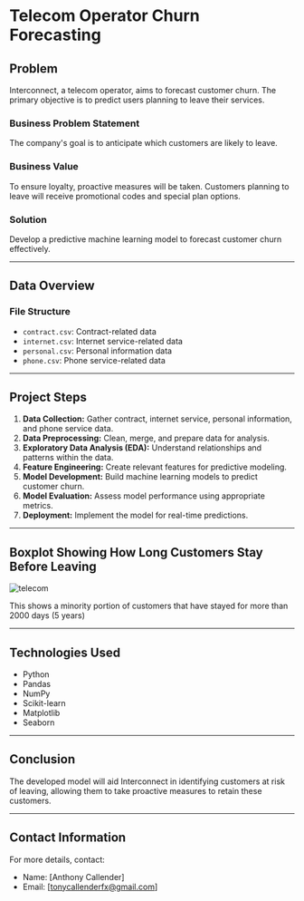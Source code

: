 # Telecom Operator Churn Forecasting

## Problem
Interconnect, a telecom operator, aims to forecast customer churn. The primary objective is to predict users planning to leave their services.

### Business Problem Statement
The company's goal is to anticipate which customers are likely to leave.

### Business Value
To ensure loyalty, proactive measures will be taken. Customers planning to leave will receive promotional codes and special plan options.

### Solution
Develop a predictive machine learning model to forecast customer churn effectively.

---

## Data Overview

### File Structure
- `contract.csv`: Contract-related data
- `internet.csv`: Internet service-related data
- `personal.csv`: Personal information data
- `phone.csv`: Phone service-related data

---

## Project Steps

1. **Data Collection:** Gather contract, internet service, personal information, and phone service data.
2. **Data Preprocessing:** Clean, merge, and prepare data for analysis.
3. **Exploratory Data Analysis (EDA):** Understand relationships and patterns within the data.
4. **Feature Engineering:** Create relevant features for predictive modeling.
5. **Model Development:** Build machine learning models to predict customer churn.
6. **Model Evaluation:** Assess model performance using appropriate metrics.
7. **Deployment:** Implement the model for real-time predictions.

---

## Boxplot Showing How Long Customers Stay Before Leaving

![telecom](https://github.com/anthony-callender/TripleTen_projects/assets/129457454/efd60165-b150-4b81-b1a3-68a21fcbe9c8)


This shows a minority portion of customers that have stayed for more than 2000 days (5 years)


---

## Technologies Used

- Python
- Pandas
- NumPy
- Scikit-learn
- Matplotlib
- Seaborn

---

## Conclusion
The developed model will aid Interconnect in identifying customers at risk of leaving, allowing them to take proactive measures to retain these customers.

---

## Contact Information
For more details, contact:
- Name: [Anthony Callender]
- Email: [tonycallenderfx@gmail.com]
